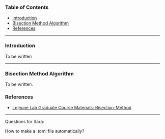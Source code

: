 ### Table of Contents
* [Introduction](#introduction)
* [Bisection Method Algorithm](#algo)
* [References](#references)
---

### Introduction

To be written

---

### Bisection Method Algorithm <a name="algo"></a>

To be written.


### References
* [Lejeune Lab Graduate Course Materials: Bisection-Method](https://github.com/Lejeune-Lab-Graduate-Course-Materials/bisection-method/tree/main)

---
Questions for Sara:

How to make a .toml file automatically?
